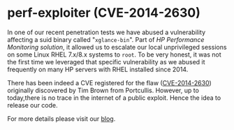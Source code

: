 # perf-exploiter (CVE-2014-2630) 

In one of our recent penetration tests we have abused a vulnerability affecting a suid binary called "`xglance-bin`". Part of *HP Performance Monitoring solution*, it allowed us to escalate our local unprivileged sessions on some Linux RHEL 7.x/8.x systems to `root`. To be very honest, it was not the first time we leveraged that specific vulnerability as we abused it frequently on many HP servers with RHEL installed since 2014.

There has been indeed a CVE registered for the flaw ([CVE-2014-2630](https://cve.mitre.org/cgi-bin/cvename.cgi?name=CVE-2014-2630)) originally discovered by Tim Brown from Portcullis. However, up to today,there is no trace in the internet of a public exploit. Hence the idea to release our code. 

For more details please visit our [blog](https://www.redtimmy.com/).
